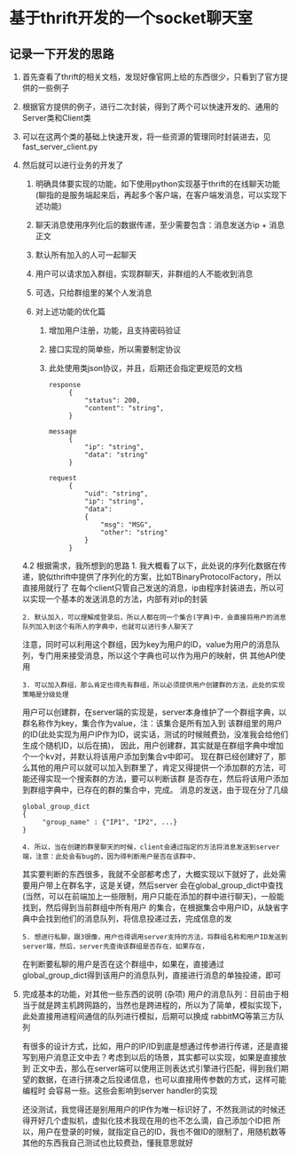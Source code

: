 # 基于thrift开发的一个socket聊天室

## 记录一下开发的思路
1. 首先查看了thrift的相关文档，发现好像官网上给的东西很少，只看到了官方提供的一些例子

2. 根据官方提供的例子，进行二次封装，得到了两个可以快速开发的、通用的Server类和Client类

3. 可以在这两个类的基础上快速开发，将一些资源的管理同时封装进去，见fast_server_client.py

4. 然后就可以进行业务的开发了

    1. 明确具体要实现的功能，如下使用python实现基于thrift的在线聊天功能(聊指的是服务端起来后，再起多个客户端，在客户端发消息，可以实现下述功能)

    2. 聊天消息使用序列化后的数据传递，至少需要包含：消息发送方ip + 消息正文

    3. 默认所有加入的人可一起聊天

    4. 用户可以请求加入群组，实现群聊天，非群组的人不能收到消息

    5. 可选，只给群组里的某个人发消息

    6. 对上述功能的优化篇

        1.  增加用户注册，功能，且支持密码验证

        2. 接口实现的简单些，所以需要制定协议

        3. 此处使用类json协议，并且，后期还会指定更规范的文档

            ```
            response
                 {
                     "status": 200,
                     "content": "string",
                 }
                 
            message
                 {
                     "ip": "string",
                     "data": "string"
                 }
            
            request
                 {
                     "uid": "string",
                     "ip": "string",
                     "data": 
                     {
                         "msg": "MSG",
                         "other": "string"
                     }
                 }
            ```

    

    4.2 根据需求，我所想到的思路
        1. 我大概看了以下，此处说的序列化数据在传递，貌似thrift中提供了序列化的方案，比如TBinaryProtocolFactory，所以直接用就行了
            在每个client只管自己发送的消息，ip由程序封装进去，所以可以实现一个基本的发送消息的方法，内部有对ip的封装
        
       2. 默认加入，可以理解成登录后，所以人都在同一个集合(字典)中，会直接将用户的消息队列加入到这个有所人的字典中，也就可以进行多人聊天了
      注意，同时可以利用这个群组，因为key为用户的ID，value为用户的消息队列，专门用来接受消息，所以这个字典也可以作为用户的映射，供
      其他API使用

       3. 可以加入群组，那么肯定也得先有群组，所以必须提供用户创建群的方法，此处的实现策略是分级处理
      用户可以创建群，在server端的实现是，server本身维护了一个群组字典，以群名称作为key，集合作为value，注：该集合是所有加入到
      该群组里的用户的ID(此处实现为用户IP作为ID，说实话，测试的时候贼费劲，没准我会给他们生成个随机ID，以后在搞)，
      因此，用户创建群，其实就是在群组字典中增加个一个kv对，并默认将该用户添加到集合v中即可。
      现在群已经创建好了，那么其他的用户可以就可以加入到群里了，肯定又得提供一个添加群的方法，可能还得实现一个搜索群的方法，要可以判断该群
      是否存在，然后将该用户添加到群组字典中，已存在的群的集合中，完成。
      消息的发送，由于现在分了几级 

      ```
      global_group_dict
      {
           "group_name" : {"IP1", "IP2", ...}
      }
      ```

      

       4. 所以，当在创建的群里聊天的时候，client会通过指定的方法将消息发送到server端，注意：此处会有bug的，因为得判断用户是否在该群中，
      其实要判断的东西很多，我就不全部都考虑了，大概实现以下就好了，此处需要用户带上在群名字，这是关键，然后server
      会在global_group_dict中查找(当然，可以在前端加上一些限制，用户只能在添加的群中进行聊天)，一般能找到，然后得到当前群组中所有用户
      的集合，在根据集合中用户ID，从缺省字典中会找到他们的消息队列，将信息投递过去，完成信息的发

       5. 想进行私聊，跟3很像，用户也得调用server支持的方法，将群组名称和用户ID发送到server端，然后，server先查询该群组是否存在，如果存在，
      在判断要私聊的用户是否在这个群组中，如果在，直接通过global_group_dict得到该用户的消息队列，直接进行消息的单独投递，即可

5. 完成基本的功能，对其他一些东西的说明  (杂项)
    用户的消息队列：目前由于相当于就是跨主机跨网路的，当然也是跨进程的，所以为了简单，模拟实现下，此处直接用进程间通信的队列进行模拟，后期可以换成
        rabbitMQ等第三方队列

    有很多的设计方式，比如，用户的IP/ID到底是想通过传参进行传递，还是直接写到用户消息正文中去？考虑到以后的场景，其实都可以实现，如果是直接放到
    正文中去，那么在server端可以使用正则表达式引擎进行匹配，得到我们期望的数据，在进行拼凑之后投递信息，也可以直接用传参数的方式，这样可能编程时
    会容易一些。这些会影响到server handler的实现

    还没测试，我觉得还是别用用户的IP作为唯一标识好了，不然我测试的时候还得开好几个虚拟机，虚拟化技术我现在用的也不怎么滴，自己添加个ID把
    所以，用户在登录的时候，就指定自己的ID，我也不做ID的限制了，用随机数等其他的东西我自己测试也比较费劲，懂我意思就好





















